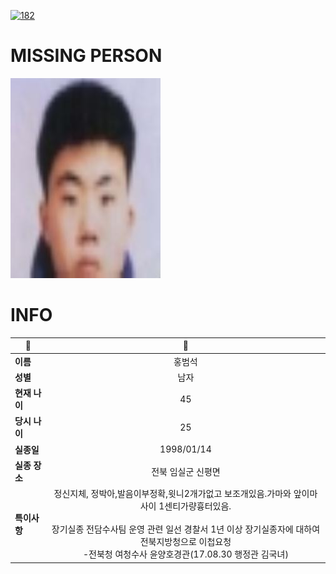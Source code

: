 [![182](https://img.shields.io/badge/%EC%8B%A4%EC%A2%85%EC%8B%A0%EA%B3%A0%EB%8A%94%20%EA%B5%AD%EB%B2%88%EC%97%86%EC%9D%B4-182-blue)](http://safe182.go.kr/index.do)

# MISSING PERSON

<img src="./missing_person.jpg">

# INFO

|🔑|💎|
|--|:--:|
|**이름**|홍범석|
|**성별**|남자|
|**현재 나이**|45|
|**당시 나이**|25|
|**실종일**|1998/01/14|
|**실종 장소**|전북 임실군 신평면 |
|**특이사항**|정신지체, 정박아,발음이부정확,윗니2개가없고 보조개있음.가마와 앞이마사이 1센티가량흉터있음.</br></br>장기실종 전담수사팀 운영 관련 일선 경찰서 1년 이상 장기실종자에 대하여 전북지방청으로 이첩요청</br>-전북청 여청수사 윤양호경관(17.08.30 행정관 김국녀)|
